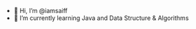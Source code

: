 - 👋 Hi, I’m @iamsaiff 
- 🌱 I’m currently learning Java and Data Structure & Algorithms

<!---
iamsaiff/iamsaiff is a ✨ special ✨ repository because its `README.md` (this file) appears on your GitHub profile.
You can click the Preview link to take a look at your changes.
--->

